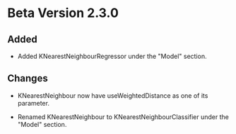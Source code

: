 # Beta Version 2.3.0

## Added

* Added KNearestNeighbourRegressor under the "Model" section.

## Changes

* KNearestNeighbour now have useWeightedDistance as one of its parameter.

* Renamed KNearestNeighbour to KNearestNeighbourClassifier under the "Model" section.
